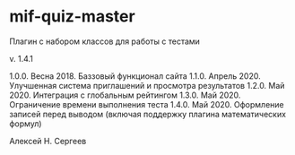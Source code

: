 # mif-quiz-master

Плагин с набором классов для работы с тестами

v. 1.4.1

1.0.0. Весна 2018. Баззовый функционал сайта
1.1.0. Апрель 2020. Улучшенная система приглашений и просмотра результатов
1.2.0. Май 2020. Интеграция с глобальным рейтингом
1.3.0. Май 2020. Ограничение времени выполнения теста
1.4.0. Май 2020. Оформление записей перед выводом (включая поддержку плагина математических формул)

Алексей Н. Сергеев 
